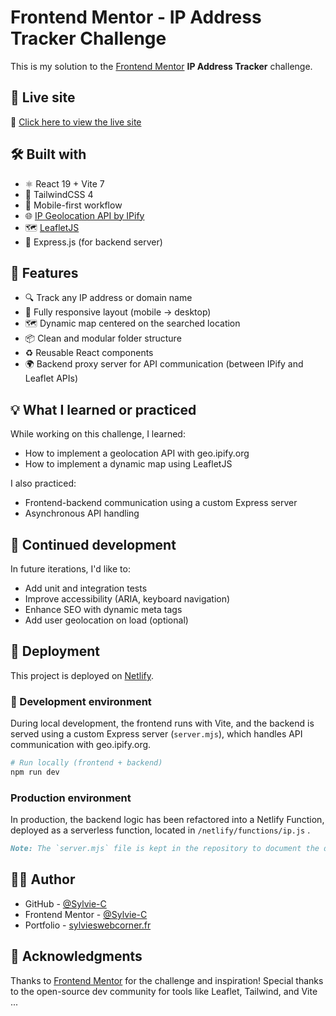 # Frontend Mentor - IP Address Tracker Challenge

This is my solution to the [Frontend Mentor](https://www.frontendmentor.io/challenges/ip-address-tracker-I8-0yYAH0) **IP Address Tracker** challenge.

## 🔗 Live site

🔗 [Click here to view the live site](https://ip-tracker-frontend.netlify.app)

## 🛠️ Built with

- ⚛️ React 19 + Vite 7
- 🎨 TailwindCSS 4
- 📱 Mobile-first workflow
- 🌐 [IP Geolocation API by IPify](https://geo.ipify.org/)
- 🗺️ [LeafletJS](https://leafletjs.com/)
- 🧩 Express.js (for backend server)

## 🚀 Features

- 🔍 Track any IP address or domain name
- 📱 Fully responsive layout (mobile → desktop)
- 🗺️ Dynamic map centered on the searched location
- 📦 Clean and modular folder structure
- ♻️ Reusable React components
- 🌍 Backend proxy server for API communication (between IPify and Leaflet APIs)

## 💡 What I learned or practiced

While working on this challenge, I learned:

- How to implement a geolocation API with geo.ipify.org
- How to implement a dynamic map using LeafletJS

I also practiced:

- Frontend-backend communication using a custom Express server
- Asynchronous API handling

## 🧠 Continued development

In future iterations, I'd like to:

- Add unit and integration tests
- Improve accessibility (ARIA, keyboard navigation)
- Enhance SEO with dynamic meta tags
- Add user geolocation on load (optional)

## 🚀 Deployment

This project is deployed on [Netlify](https://www.netlify.com/).

### 🧪 Development environment

During local development, the frontend runs with Vite, and the backend is served using a custom Express server (`server.mjs`), which handles API communication with geo.ipify.org.

```bash
# Run locally (frontend + backend)
npm run dev
```

### Production environment

In production, the backend logic has been refactored into a Netlify Function, deployed as a serverless function,
located in `/netlify/functions/ip.js` .

```markdown
Note: The `server.mjs` file is kept in the repository to document the development setup and is not used in production.
```

## 👩‍💻 Author

- GitHub - [@Sylvie-C](https://github.com/Sylvie-C)
- Frontend Mentor - [@Sylvie-C](https://www.frontendmentor.io/profile/Sylvie-C)
- Portfolio - [sylvieswebcorner.fr](https://sylvieswebcorner.fr)

## 🤝 Acknowledgments

Thanks to [Frontend Mentor](https://www.frontendmentor.io/) for the challenge and inspiration!
Special thanks to the open-source dev community for tools like Leaflet, Tailwind, and Vite ...
